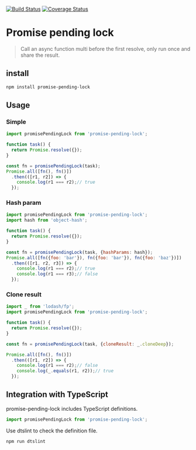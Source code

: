 [![Build Status](https://travis-ci.org/wmzy/promise-pending-lock.svg?branch=master)](https://travis-ci.org/wmzy/promise-pending-lock)
[![Coverage Status](https://coveralls.io/repos/github/wmzy/promise-pending-lock/badge.svg?branch=master)](https://coveralls.io/github/wmzy/promise-pending-lock?branch=master)
# Promise pending lock

> Call an async function multi before the first resolve, only run once and share the result.

## install

```bash
npm install promise-pending-lock
```

## Usage

### Simple

```javascript
import promisePendingLock from 'promise-pending-lock';

function task() {
  return Promise.resolve({});
}

const fn = promisePendingLock(task);
Promise.all([fn(), fn()])
  .then(([r1, r2]) => {
    console.log(r1 === r2);// true
  });
```

### Hash param

```javascript
import promisePendingLock from 'promise-pending-lock';
import hash from 'object-hash';

function task() {
  return Promise.resolve({});
}

const fn = promisePendingLock(task, {hashParams: hash});
Promise.all([fn({foo: 'bar'}), fn({foo: 'bar'}), fn({foo: 'baz'})])
  .then(([r1, r2, r3]) => {
    console.log(r1 === r2);// true
    console.log(r1 === r3);// false
  });
```

### Clone result

```javascript
import _ from 'lodash/fp';
import promisePendingLock from 'promise-pending-lock';

function task() {
  return Promise.resolve({});
}

const fn = promisePendingLock(task, {cloneResult: _.cloneDeep});

Promise.all([fn(), fn()])
  .then(([r1, r2]) => {
    console.log(r1 === r2);// false
    console.log(_.equals(r1, r2));// true
  });
```

## Integration with TypeScript

promise-pending-lock includes TypeScript definitions.

```typescript
import promisePendingLock from 'promise-pending-lock';
```

Use dtslint to check the definition file.

```bash
npm run dtslint
```
